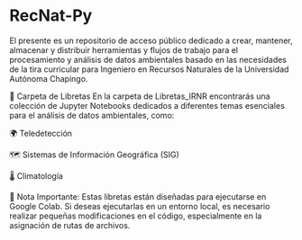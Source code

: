 # RecNat-Py

El presente es un repositorio de acceso público dedicado a crear, mantener, almacenar y distribuir herramientas y flujos de trabajo para el procesamiento y análisis de datos ambientales basado en las necesidades de la tira curricular para Ingeniero en Recursos Naturales de la Universidad Autónoma Chapingo.

📂 Carpeta de Libretas
En la carpeta de Libretas_IRNR encontrarás una colección de Jupyter Notebooks dedicados a diferentes temas esenciales para el análisis de datos ambientales, como:

 🌍 Teledetección
 
 🗺️ Sistemas de Información Geográfica (SIG)
 
 🌡️ Climatología
 
 🔔 Nota Importante:
Estas libretas están diseñadas para ejecutarse en Google Colab. Si deseas ejecutarlas en un entorno local, es necesario realizar pequeñas modificaciones en el código, especialmente en la asignación de rutas de archivos.

